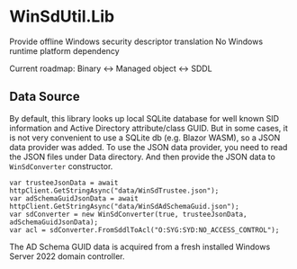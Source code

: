 ﻿# WinSdUtil.Lib
Provide offline Windows security descriptor translation
No Windows runtime platform dependency

Current roadmap:
Binary <-> Managed object <-> SDDL

## Data Source
By default, this library looks up local SQLite database for well known SID information and Active Directory attribute/class GUID.
But in some cases, it is not very convenient to use a SQLite db (e.g. Blazor WASM), so a JSON data provider was added. To use the JSON data provider, you need to read the JSON files under Data directory. And then provide the JSON data to `WinSdConverter` constructor.

``` CSharp
var trusteeJsonData = await httpClient.GetStringAsync("data/WinSdTrustee.json");
var adSchemaGuidJsonData = await httpClient.GetStringAsync("data/WinSdAdSchemaGuid.json");
var sdConverter = new WinSdConverter(true, trusteeJsonData, adSchemaGuidJsonData);
var acl = sdConverter.FromSddlToAcl("O:SYG:SYD:NO_ACCESS_CONTROL");
```

The AD Schema GUID data is acquired from a fresh installed Windows Server 2022 domain controller.
